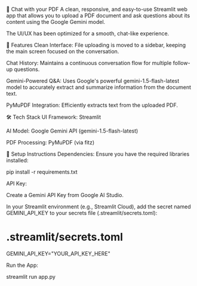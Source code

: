 📄 Chat with your PDF
A clean, responsive, and easy-to-use Streamlit web app that allows you to upload a PDF document and ask questions about its content using the Google Gemini model.

The UI/UX has been optimized for a smooth, chat-like experience.

🚀 Features
Clean Interface: File uploading is moved to a sidebar, keeping the main screen focused on the conversation.

Chat History: Maintains a continuous conversation flow for multiple follow-up questions.

Gemini-Powered Q&A: Uses Google's powerful gemini-1.5-flash-latest model to accurately extract and summarize information from the document text.

PyMuPDF Integration: Efficiently extracts text from the uploaded PDF.

🛠️ Tech Stack
UI Framework: Streamlit

AI Model: Google Gemini API (gemini-1.5-flash-latest)

PDF Processing: PyMuPDF (via fitz)

🔑 Setup Instructions
Dependencies: Ensure you have the required libraries installed:

pip install -r requirements.txt

API Key:

Create a Gemini API Key from Google AI Studio.

In your Streamlit environment (e.g., Streamlit Cloud), add the secret named GEMINI_API_KEY to your secrets file (.streamlit/secrets.toml):

# .streamlit/secrets.toml
GEMINI_API_KEY="YOUR_API_KEY_HERE" 

Run the App:

streamlit run app.py




